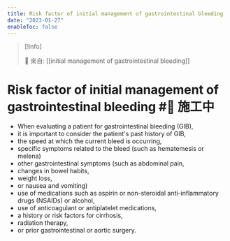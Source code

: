 ```yaml
---
title: Risk factor of initial management of gastrointestinal bleeding
date: "2023-01-27"
enableToc: false
---
```


> [!info]
>
> 🌱 來自: [[initial management of gastrointestinal bleeding]]

# Risk factor of initial management of gastrointestinal bleeding #🚧 施工中

* When evaluating a patient for gastrointestinal bleeding (GIB),
* it is important to consider the patient's past history of GIB,
* the speed at which the current bleed is occurring,
* specific symptoms related to the bleed (such as hematemesis or melena)
* other gastrointestinal symptoms (such as abdominal pain,
* changes in bowel habits,
* weight loss,
* or nausea and vomiting)
* use of medications such as aspirin or non-steroidal anti-inflammatory drugs (NSAIDs) or alcohol,
* use of anticoagulant or antiplatelet medications,
* a history or risk factors for cirrhosis,
* radiation therapy,
* or prior gastrointestinal or aortic surgery.
